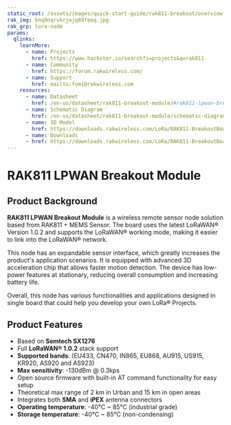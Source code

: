 ```yaml
---
static_root: /assets/images/quick-start-guide/rak811-breakout/overview
rak_img: bnq9nqrvkrjojq89feoq.jpg
rak_grp: lora-node
params:
  qlinks:
    learnMore:
      - name: Projects 
        href: https://www.hackster.io/search?i=projects&q=rak811
      - name: Community
        href: https://forum.rakwireless.com/
      - name: Support
        href: mailto:fomi@rakwireless.com
    resources:
      - name: Datasheet
        href: /en-us/datasheet/rak811-breakout-module/#rak811-lpwan-breakout-module
      - name: Schematic Diagram
        href: /en-us/datasheet/rak811-breakout-module/schematic-diagram.html#schematic-diagram
      - name: 3D Model
        href: https://downloads.rakwireless.com/LoRa/RAK811-BreakoutBoard/Hardware_Specification/RAK811_BreakoutBoard-3D-File.zip
      - name: Downloads
      - href: https://downloads.rakwireless.com/LoRa/RAK811-BreakoutBoard/
---
```


# RAK811 LPWAN Breakout Module

<rk-img
  :src="`${$frontmatter.static_root}/bnq9nqrvkrjojq89feoq.jpg`"
  width="70%"
  figure-number="1"
  caption="RAK811 LPWAN Breakout Module"
/>

## Product Background

**RAK811 LPWAN Breakout Module** is a wireless remote sensor node solution based from RAK811 + MEMS Sensor. The board uses the latest LoRaWAN® Version 1.0.2 and supports the LoRaWAN® working mode, making it easier to link into the LoRaWAN® network.

This node has an expandable sensor interface, which greatly increases the product's application scenarios. It is equipped with advanced 3D acceleration chip that allows faster motion detection. The device has low-power features at stationary, reducing overall consumption and increasing battery life.

Overall, this node has various functionalities and applications designed in single board that could help you develop your own LoRa® Projects.

<rk-btn
  src="quick-start-guide.html"
  label="Set up Your RAK811 LPWAN Breakout Module"
/>

<rk-quick-links :params="$frontmatter.params.qlinks" />

## Product Features

- Based on **Semtech SX1276**
- Full **LoRaWAN® 1.0.2** stack support
- **Supported bands**: (EU433, CN470, IN865, EU868, AU915, US915, KR920, AS920 and AS923)
- **Max sensitivity**: -130dBm @ 0.3kps
- Open source firmware with built-in AT command functionality for easy setup
- Theoretical max range of 2 km in Urban and 15 km in open areas
- Integrates both **SMA** and **iPEX** antenna connectors
- **Operating temperature**: -40°C ~ 85°C (industrial grade)
- **Storage temperature**: -40°C ~ 85°C (non-condensing)
